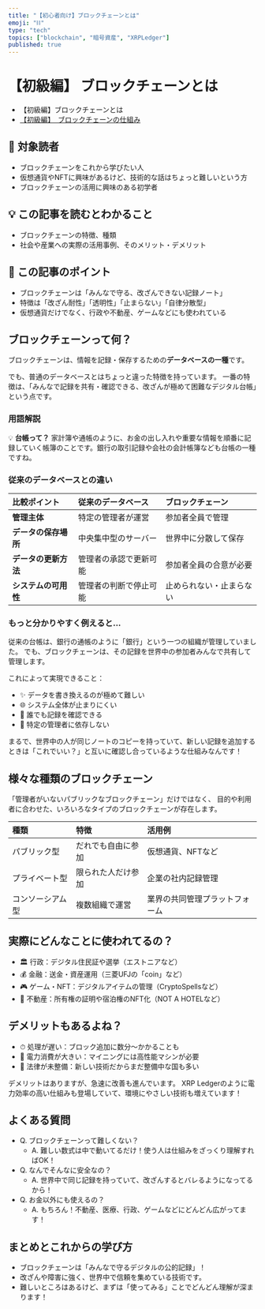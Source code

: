 ```yaml
---
title: "【初心者向け】ブロックチェーンとは"
emoji: "⛓️"
type: "tech"
topics: ["blockchain", "暗号資産", "XRPLedger"]
published: true
---
```


# 【初級編】 ブロックチェーンとは

- 【初級編】ブロックチェーンとは
- [【初級編】　ブロックチェーンの仕組み](https://zenn.dev/pokotarooo/articles/2025-04-24-blockchain-structure)

## 🎯 対象読者

- ブロックチェーンをこれから学びたい人
- 仮想通貨やNFTに興味があるけど、技術的な話はちょっと難しいという方
- ブロックチェーンの活用に興味のある初学者

## 💡 この記事を読むとわかること

- ブロックチェーンの特徴、種類
- 社会や産業への実際の活用事例、そのメリット・デメリット

## 🧾 この記事のポイント

- ブロックチェーンは「みんなで守る、改ざんできない記録ノート」
- 特徴は「改ざん耐性」「透明性」「止まらない」「自律分散型」
- 仮想通貨だけでなく、行政や不動産、ゲームなどにも使われている

## ブロックチェーンって何？

ブロックチェーンは、情報を記録・保存するための**データベースの一種**です。

でも、普通のデータベースとはちょっと違った特徴を持っています。
一番の特徴は、「みんなで記録を共有・確認できる、改ざんが極めて困難なデジタル台帳」という点です。

### 用語解説
💡 **台帳って？**
家計簿や通帳のように、お金の出し入れや重要な情報を順番に記録していく帳簿のことです。銀行の取引記録や会社の会計帳簿なども台帳の一種ですね。

### 従来のデータベースとの違い

|比較ポイント|従来のデータベース|ブロックチェーン|
|:---|:---|:---|
|**管理主体**|特定の管理者が運営|参加者全員で管理|
|**データの保存場所**|中央集中型のサーバー|世界中に分散して保存|
|**データの更新方法**|管理者の承認で更新可能|参加者全員の合意が必要|
|**システムの可用性**|管理者の判断で停止可能|止められない・止まらない|

### もっと分かりやすく例えると...
従来の台帳は、銀行の通帳のように「銀行」という一つの組織が管理していました。
でも、ブロックチェーンは、その記録を世界中の参加者みんなで共有して管理します。

これによって実現できること：
- ✨ データを書き換えるのが極めて難しい
- 🌐 システム全体が止まりにくい
- 👀 誰でも記録を確認できる
- 🤝 特定の管理者に依存しない

まるで、世界中の人が同じノートのコピーを持っていて、新しい記録を追加するときは「これでいい？」と互いに確認し合っているような仕組みなんです！

## 様々な種類のブロックチェーン

「管理者がいないパブリックなブロックチェーン」だけではなく、
目的や利用者に合わせた、いろいろなタイプのブロックチェーンが存在します。

|種類|特徴|活用例|
|:---|:---|:---|
|パブリック型|だれでも自由に参加|仮想通貨、NFTなど|
|プライベート型|限られた人だけ参加|企業の社内記録管理|
|コンソーシアム型|複数組織で運営|業界の共同管理プラットフォーム|

## 実際にどんなことに使われてるの？

- 🏛 行政：デジタル住民証や選挙（エストニアなど）
- 💰 金融：送金・資産運用（三菱UFJの「coin」など）
- 🎮 ゲーム・NFT：デジタルアイテムの管理（CryptoSpellsなど）
- 🏡 不動産：所有権の証明や宿泊権のNFT化（NOT A HOTELなど）

## デメリットもあるよね？

- ⏱ 処理が遅い：ブロック追加に数分〜かかることも
- 🔋 電力消費が大きい：マイニングには高性能マシンが必要
- 📜 法律が未整備：新しい技術だからまだ整備中な国も多い

デメリットはありますが、急速に改善も進んでいます。
XRP Ledgerのように電力効率の高い仕組みも登場していて、環境にやさしい技術も増えています！

## よくある質問

- Q. ブロックチェーンって難しくない？
  - A. 難しい数式は中で動いてるだけ！使う人は仕組みをざっくり理解すればOK！
- Q. なんでそんなに安全なの？
  - A. 世界中で同じ記録を持っていて、改ざんするとバレるようになってるから！
- Q. お金以外にも使えるの？
  - A. もちろん！不動産、医療、行政、ゲームなどにどんどん広がってます！

## まとめとこれからの学び方

- ブロックチェーンは「みんなで守るデジタルの公的記録」！
- 改ざんや障害に強く、世界中で信頼を集めている技術です。
- 難しいところはあるけど、まずは「使ってみる」ことでどんどん理解が深まります！
